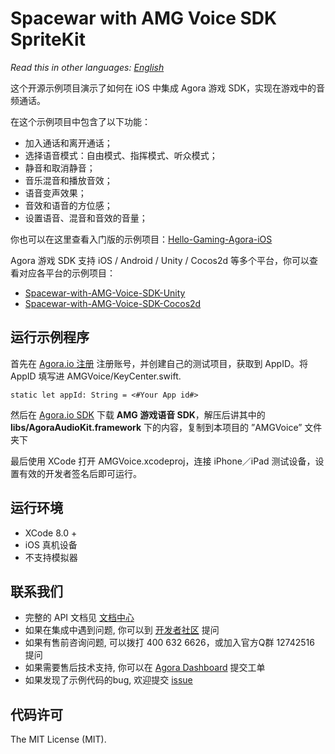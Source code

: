 # Spacewar with AMG Voice SDK SpriteKit

*Read this in other languages: [English](README.en.md)*

这个开源示例项目演示了如何在 iOS 中集成 Agora 游戏 SDK，实现在游戏中的音频通话。

在这个示例项目中包含了以下功能：

- 加入通话和离开通话；
- 选择语音模式：自由模式、指挥模式、听众模式；
- 静音和取消静音；
- 音乐混音和播放音效；
- 语音变声效果；
- 音效和语音的方位感；
- 设置语音、混音和音效的音量；

你也可以在这里查看入门版的示例项目：[Hello-Gaming-Agora-iOS](https://github.com/AgoraIO/Hello-Gaming-Agora-iOS)

Agora 游戏 SDK 支持 iOS / Android / Unity / Cocos2d 等多个平台，你可以查看对应各平台的示例项目：

- [Spacewar-with-AMG-Voice-SDK-Unity](https://github.com/AgoraIO/Spacewar-with-AMG-Voice-SDK-Unity)
- [Spacewar-with-AMG-Voice-SDK-Cocos2d](https://github.com/AgoraIO/Spacewar-with-AMG-Voice-SDK-Cocos2d)

## 运行示例程序
首先在 [Agora.io 注册](https://dashboard.agora.io/cn/signup/) 注册账号，并创建自己的测试项目，获取到 AppID。将 AppID 填写进 AMGVoice/KeyCenter.swift.

```
static let appId: String = <#Your App id#>
```

然后在 [Agora.io SDK](https://www.agora.io/cn/download/) 下载 **AMG 游戏语音 SDK**，解压后讲其中的 **libs/AgoraAudioKit.framework** 下的内容，复制到本项目的 ”AMGVoice” 文件夹下

最后使用 XCode 打开 AMGVoice.xcodeproj，连接 iPhone／iPad 测试设备，设置有效的开发者签名后即可运行。

## 运行环境
- XCode 8.0 +
- iOS 真机设备
- 不支持模拟器

## 联系我们

- 完整的 API 文档见 [文档中心](https://docs.agora.io/cn/)
- 如果在集成中遇到问题, 你可以到 [开发者社区](https://dev.agora.io/cn/) 提问
- 如果有售前咨询问题, 可以拨打 400 632 6626，或加入官方Q群 12742516 提问
- 如果需要售后技术支持, 你可以在 [Agora Dashboard](https://dashboard.agora.io) 提交工单
- 如果发现了示例代码的bug, 欢迎提交 [issue](https://github.com/AgoraIO/Spacewar-with-AMG-Voice-SDK-SpriteKit/issues)

## 代码许可

The MIT License (MIT).